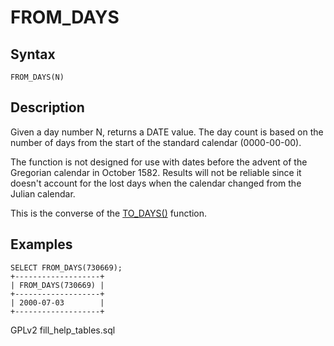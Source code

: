 
# FROM_DAYS

## Syntax


```
FROM_DAYS(N)
```

## Description


Given a day number N, returns a DATE value. The day count is based on the number of days from the start of the standard calendar (0000-00-00).


The function is not designed for use with dates before the advent of the Gregorian calendar in October 1582. Results will not be reliable since it doesn't account for the lost days when the calendar changed from the Julian calendar.


This is the converse of the [TO_DAYS()](to_days.md) function.


## Examples


```
SELECT FROM_DAYS(730669);
+-------------------+
| FROM_DAYS(730669) |
+-------------------+
| 2000-07-03        |
+-------------------+
```


GPLv2 fill_help_tables.sql

